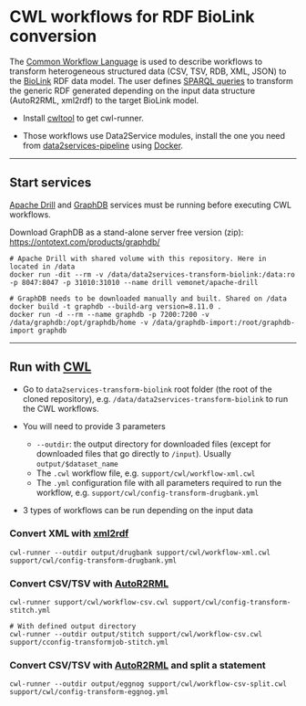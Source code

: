 # CWL workflows for RDF BioLink conversion

The [Common Workflow Language](https://www.commonwl.org/) is used to describe workflows to transform heterogeneous structured data (CSV, TSV, RDB, XML, JSON) to the [BioLink](https://biolink.github.io/biolink-model/docs/) RDF data model. The user defines [SPARQL queries](https://github.com/MaastrichtU-IDS/data2services-transform-biolink/blob/master/mapping/pharmgkb/insert-pharmgkb.rq) to transform the generic RDF generated depending on the input data structure (AutoR2RML, xml2rdf) to the target BioLink model.

* Install [cwltool](https://github.com/common-workflow-language/cwltool#install) to get cwl-runner.

* Those workflows use Data2Service modules, install the one you need from [data2services-pipeline](https://github.com/MaastrichtU-IDS/data2services-pipeline) using [Docker](https://docs.docker.com/install/).

---

## Start services

[Apache Drill](https://github.com/amalic/apache-drill) and [GraphDB](https://github.com/MaastrichtU-IDS/graphdb/) services must be running before executing CWL workflows.

Download GraphDB as a stand-alone server free version (zip): https://ontotext.com/products/graphdb/

```shell
# Apache Drill with shared volume with this repository. Here in located in /data
docker run -dit --rm -v /data/data2services-transform-biolink:/data:ro -p 8047:8047 -p 31010:31010 --name drill vemonet/apache-drill

# GraphDB needs to be downloaded manually and built. Shared on /data
docker build -t graphdb --build-arg version=8.11.0 .
docker run -d --rm --name graphdb -p 7200:7200 -v /data/graphdb:/opt/graphdb/home -v /data/graphdb-import:/root/graphdb-import graphdb
```

---

## Run with [CWL](https://www.commonwl.org/)

* Go to `data2services-transform-biolink` root folder (the root of the cloned repository), e.g. `/data/data2services-transform-biolink` to run the CWL workflows.

* You will need to provide 3 parameters
  * `--outdir`: the output directory for downloaded files (except for downloaded files that go directly to `/input`). Usually `output/$dataset_name`
  * The `.cwl` workflow file, e.g. `support/cwl/workflow-xml.cwl`
  * The `.yml` configuration file with all parameters required to run the workflow, e.g. `support/cwl/config-transform-drugbank.yml`

* 3 types of workflows can be run depending on the input data

### Convert XML with [xml2rdf](https://github.com/MaastrichtU-IDS/xml2rdf)

```shell
cwl-runner --outdir output/drugbank support/cwl/workflow-xml.cwl support/cwl/config-transform-drugbank.yml
```

### Convert CSV/TSV with [AutoR2RML](https://github.com/amalic/autor2rml)

```shell
cwl-runner support/cwl/workflow-csv.cwl support/cwl/config-transform-stitch.yml

# With defined output directory
cwl-runner --outdir output/stitch support/cwl/workflow-csv.cwl support/cconfig-transformjob-stitch.yml
```

### Convert CSV/TSV with [AutoR2RML](https://github.com/amalic/autor2rml) and split a statement

```shell
cwl-runner --outdir output/eggnog support/cwl/workflow-csv-split.cwl support/cwl/config-transform-eggnog.yml
```

